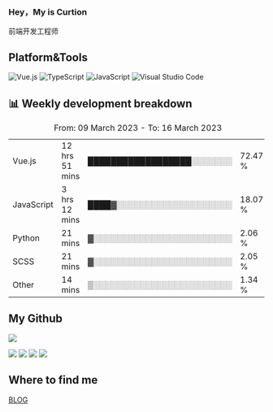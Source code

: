 ### Hey，My is Curtion
前端开发工程师
## Platform&Tools

![Vue.js](https://img.shields.io/badge/-Vue.js-4FC08D?style=flat-square&logo=Vue.js&logoColor=white)
![TypeScript](https://img.shields.io/badge/-TypeScript-007ACC?style=flat-square&logo=typescript&logoColor=white)
![JavaScript](https://img.shields.io/badge/-JavaScript-F7DF1E?style=flat-square&logo=javascript&logoColor=black)
![Visual Studio Code](https://img.shields.io/badge/-VSCode-007ACC?style=flat-square&logo=Visual-Studio-Code&logoColor=white)

## 📊 Weekly development breakdown

<!--START_SECTION:waka-->

<table><caption>From: 09 March 2023 - To: 16 March 2023</caption><tr><td>Vue.js</td><td>12 hrs 51 mins</td><td>██████████████████░░░░░░░</td><td>72.47 %</td></tr><tr><td>JavaScript</td><td>3 hrs 12 mins</td><td>████▓░░░░░░░░░░░░░░░░░░░░</td><td>18.07 %</td></tr><tr><td>Python</td><td>21 mins</td><td>▓░░░░░░░░░░░░░░░░░░░░░░░░</td><td>2.06 %</td></tr><tr><td>SCSS</td><td>21 mins</td><td>▓░░░░░░░░░░░░░░░░░░░░░░░░</td><td>2.05 %</td></tr><tr><td>Other</td><td>14 mins</td><td>▒░░░░░░░░░░░░░░░░░░░░░░░░</td><td>1.34 %</td></tr></table>

<!--END_SECTION:waka-->

## My Github

![](http://github-profile-summary-cards.vercel.app/api/cards/profile-details?username=curtion&theme=nord_bright)

![](http://github-profile-summary-cards.vercel.app/api/cards/stats?username=curtion&theme=nord_bright)
![](http://github-profile-summary-cards.vercel.app/api/cards/productive-time?username=curtion&theme=nord_bright&utcOffset=8)
![](http://github-profile-summary-cards.vercel.app/api/cards/repos-per-language?username=curtion&theme=nord_bright)
![](http://github-profile-summary-cards.vercel.app/api/cards/most-commit-language?username=curtion&theme=nord_bright)

## Where to find me

[BLOG](https://blog.3gxk.net)
